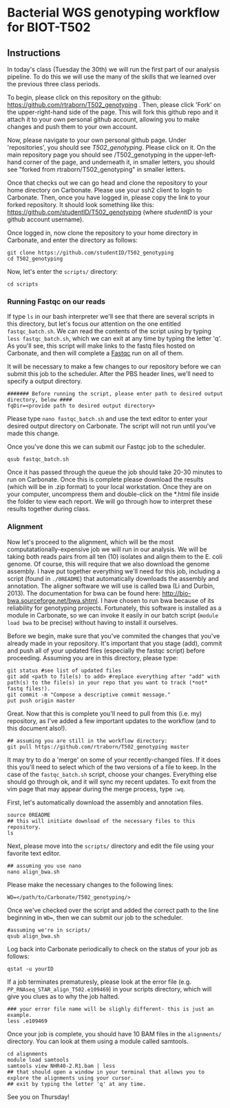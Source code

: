 # Bacterial WGS genotyping workflow for BIOT-T502

## Instructions

In today's class (Tuesday the 30th) we will run the first part of our analysis pipeline. To do this we will use the many of the skills that we learned over the previous three class periods. 

To begin, please click on this repository on the github: https://github.com/rtraborn/T502_genotyping . Then, please click 'Fork' on the upper-right-hand side of the page. This will fork this github repo and it attach it to your own personal github account, allowing you to make changes and push them to your own account. 

Now, please navigate to your own personal github page. Under 'repositories', you should see _T502_genotyping_. Please click on it. On the main repository page you should see *<your user ID>*/T502_genotyping in the upper-left-hand corner of the page, and underneath it, in smaller letters, you should see "forked from rtraborn/T502_genotyping" in smaller letters.

Once that checks out we can go head and clone the repository to your home directory on Carbonate. Please use your ssh2 client to login to Carbonate. Then, once you have logged in, please copy the link to your forked repository. It should look something like this: https://github.com/studentID/T502_genotyping (where _studentID_ is your github account username).

Once logged in, now clone the repository to your home directory in Carbonate, and enter the directory as follows:

```
git clone https://github.com/studentID/T502_genotyping
cd T502_genotyping 
```

Now, let's enter the `scripts/` directory: 

```
cd scripts
```

### Running Fastqc on our reads

If type `ls` in our bash interpreter we'll see that there are several scripts in this directory, but let's focus our attention on the one entitled `fastqc_batch.sh`. We can read the contents of the script using by typing `less fastqc_batch.sh`, which we can exit at any time by typing the letter 'q'. As you'll see, this script will make links to the fastq files hosted on Carbonate, and then will complete a [Fastqc](https://www.bioinformatics.babraham.ac.uk/projects/fastqc/) run on all of them.

It will be necessary to make a few changes to our repository before we can submit this job to the scheduler. After the PBS header lines, we'll need to specify a output directory.

```
####### Before running the script, please enter path to desired output directory, below ####  
fqDir=<provide path to desired output directory>  
```

Please type `nano fastqc_batch.sh` and use the text editor to enter your desired output directory on Carbonate. The script will not run until you've made this change.

Once you've done this we can submit our Fastqc job to the scheduler.

```
qsub fastqc_batch.sh
```

Once it has passed through the queue the job should take 20-30 minutes to run on Carbonate. Once this is complete please download the results (which will be in .zip format) to your local workstation. Once they are on your computer, uncompress them and double-click on the *.html file inside the folder to view each report. We will go through how to interpret these results together during class.

### Alignment

Now let's proceed to the alignment, which will be the most computatationally-expensive job we will run in our analysis. We will be taking both reads pairs from all ten (10) isolates and align them to the E. coli genome. Of course, this will require that we also download the genome assembly. I have put together everything we'll need for this job, including a script (found in `./0README`) that automatically downloads the assembly and annotation. The aligner software we will use is called bwa (Li and Durbin, 2013). The documentation for bwa can be found here: http://bio-bwa.sourceforge.net/bwa.shtml. I have chosen to run bwa because of its reliability for genotyping projects. Fortunately, this software is installed as a module in Carbonate, so we can invoke it easily in our batch script (`module load bwa` to be precise) without having to install it ourselves.

Before we begin, make sure that you've commited the changes that you've already made in your repository. It's important that you stage (add), commit and push all of your updated files (especially the fastqc script) before proceeding. Assuming you are in this directory, please type:

```
git status #see list of updated files
git add <path to file(s) to add> #replace everything after "add" with path(s) to the file(s) in your repo that you want to track (*not* fastq files!). 
git commit -m "Compose a descriptive commit message."
put push origin master
```

Great. Now that this is complete you'll need to pull from this (i.e. my) repository, as I've added a few important updates to the workflow (and to this document also!). 

``` 
## assuming you are still in the workflow directory:
git pull https://github.com/rtraborn/T502_genotyping master
```

It may try to do a 'merge' on some of your recently-changed files. If it does this you'll need to select which of the two versions of a file to keep. In the case of the `fastqc_batch.sh` script, choose your changes. Everything else should go through ok, and it will sync my recent updates. To exit from the vim page that may appear during the merge process, type `:wq`.

First, let's automatically download the assembly and annotation files.

```
source 0README
## this will initiate download of the necessary files to this repository.
ls 
```

Next, please move into the `scripts/` directory and edit the file using your favorite text editor.

```
## assuming you use nano
nano align_bwa.sh
```

Please make the necessary changes to the following lines:
```
WD=</path/to/Carbonate/T502_genotyping/>
```

Once we've checked over the script and added the correct path to the line beginning in `WD=`, then we can submit our job to the scheduler.

```
#assuming we're in scripts/
qsub align_bwa.sh
```

Log back into Carbonate periodically to check on the status of your job as follows:

```
qstat -u yourID
```

If a job terminates prematuresly, please look at the error file (e.g. `PP_RNAseq_STAR_align_T502.e109469`) in your scripts directory, which will give you clues as to why the job halted.

```
### your error file name will be slighly different- this is just an example.
less .e109469 
```

Once your job is complete, you should have 10 BAM files in the `alignments/` directory. You can look at them using a module called samtools.

```
cd alignments
module load samtools
samtools view NHR40-2.R1.bam | less
## that should open a window in your terminal that allows you to explore the alignments using your cursor.
## exit by typing the letter 'q' at any time.
```

See you on Thursday!